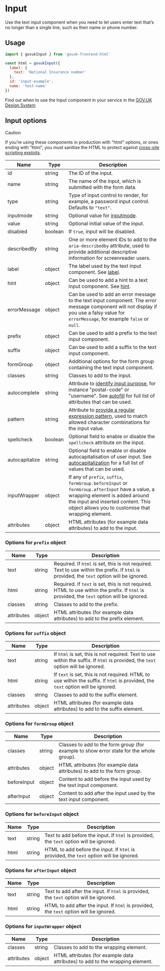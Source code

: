 # Input

Use the text input component when you need to let users enter text that’s no longer than a single line, such as their name or phone number.

## Usage

```javascript
import { govukInput } from 'govuk-frontend-html'

const html = govukInput({
  label: {
    text: 'National Insurance number'
  },
  id: 'input-example',
  name: 'test-name'
})
```

Find out when to use the Input component in your service in the [GOV.UK Design System](https://design-system.service.gov.uk/components/input/)

## Input options

> [!CAUTION]
> If you’re using these components in production with “html” options, or ones ending with “html”, you must sanitise the HTML to protect against [cross-site scripting exploits](https://developer.mozilla.org/en-US/docs/Glossary/Cross-site_scripting).

| Name | Type | Description |
| ---- | ---- | ----------- |
| id | string | The ID of the input. |
| name | string | The name of the input, which is submitted with the form data. |
| type | string | Type of input control to render, for example, a password input control. Defaults to `"text"`. |
| inputmode | string | Optional value for [inputmode](https://developer.mozilla.org/en-US/docs/Web/HTML/Global_attributes/inputmode). |
| value | string | Optional initial value of the input. |
| disabled | boolean | If `true`, input will be disabled. |
| describedBy | string | One or more element IDs to add to the `aria-describedby` attribute, used to provide additional descriptive information for screenreader users. |
| label | object | The label used by the text input component. See [label](../label/README.md#label-options). |
| hint | object | Can be used to add a hint to a text input component. See [hint](../hint/README.md#hint-options). |
| errorMessage | object | Can be used to add an error message to the text input component. The error message component will not display if you use a falsy value for `errorMessage`, for example `false` or `null`. |
| prefix | object | Can be used to add a prefix to the text input component. |
| suffix | object | Can be used to add a suffix to the text input component. |
| formGroup | object | Additional options for the form group containing the text input component. |
| classes | string | Classes to add to the input. |
| autocomplete | string | Attribute to [identify input purpose](https://www.w3.org/WAI/WCAG21/Understanding/identify-input-purpose.html), for instance "postal-code" or "username". See [autofill](https://html.spec.whatwg.org/multipage/form-control-infrastructure.html#autofill) for full list of attributes that can be used. |
| pattern | string | Attribute to [provide a regular expression pattern](https://html.spec.whatwg.org/multipage/sec-forms.html#the-pattern-attribute), used to match allowed character combinations for the input value. |
| spellcheck | boolean | Optional field to enable or disable the `spellcheck` attribute on the input. |
| autocapitalize | string | Optional field to enable or disable autocapitalisation of user input. See [autocapitalization](https://html.spec.whatwg.org/multipage/interaction.html#autocapitalization) for a full list of values that can be used. |
| inputWrapper | object | If any of `prefix`, `suffix`, `formGroup.beforeInput` or `formGroup.afterInput` have a value, a wrapping element is added around the input and inserted content. This object allows you to customise that wrapping element. |
| attributes | object | HTML attributes (for example data attributes) to add to the input. |


### Options for `prefix` object

| Name | Type | Description |
| ---- | ---- | ----------- |
| text | string | Required. If `html` is set, this is not required. Text to use within the prefix. If `html` is provided, the `text` option will be ignored. |
| html | string | Required. If `text` is set, this is not required. HTML to use within the prefix. If `html` is provided, the `text` option will be ignored. |
| classes | string | Classes to add to the prefix. |
| attributes | object | HTML attributes (for example data attributes) to add to the prefix element. |


### Options for `suffix` object

| Name | Type | Description |
| ---- | ---- | ----------- |
| text | string | If `html` is set, this is not required. Text to use within the suffix. If `html` is provided, the `text` option will be ignored. |
| html | string | If `text` is set, this is not required. HTML to use within the suffix. If `html` is provided, the `text` option will be ignored. |
| classes | string | Classes to add to the suffix element. |
| attributes | object | HTML attributes (for example data attributes) to add to the suffix element. |


### Options for `formGroup` object

| Name | Type | Description |
| ---- | ---- | ----------- |
| classes | string | Classes to add to the form group (for example to show error state for the whole group). |
| attributes | object | HTML attributes (for example data attributes) to add to the form group. |
| beforeInput | object | Content to add before the input used by the text input component. |
| afterInput | object | Content to add after the input used by the text input component. |


### Options for `beforeInput` object

| Name | Type | Description |
| ---- | ---- | ----------- |
| text | string | Text to add before the input. If `html` is provided, the `text` option will be ignored. |
| html | string | HTML to add before the input. If `html` is provided, the `text` option will be ignored. |


### Options for `afterInput` object

| Name | Type | Description |
| ---- | ---- | ----------- |
| text | string | Text to add after the input. If `html` is provided, the `text` option will be ignored. |
| html | string | HTML to add after the input. If `html` is provided, the `text` option will be ignored. |


### Options for `inputWrapper` object

| Name | Type | Description |
| ---- | ---- | ----------- |
| classes | string | Classes to add to the wrapping element. |
| attributes | object | HTML attributes (for example data attributes) to add to the wrapping element. |
